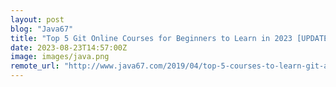 ```yaml
---
layout: post
blog: "Java67"
title: "Top 5 Git Online Courses for Beginners to Learn in 2023 [UPDATED] - Best of Lot"
date: 2023-08-23T14:57:00Z
image: images/java.png
remote_url: "http://www.java67.com/2019/04/top-5-courses-to-learn-git-and-github.html"
---
```

